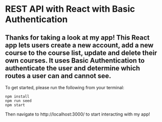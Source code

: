 # REST API with React with Basic Authentication

## Thanks for taking a look at my app! This React app lets users create a new account, add a new course to the course list, update and delete their own courses. It uses Basic Authentication to authenticate the user and determine which routes a user can and cannot see.

To get started, please run the following from your terminal:
```
npm install
npm run seed
npm start
```

Then navigate to http://localhost:3000/ to start interacting with my app!
